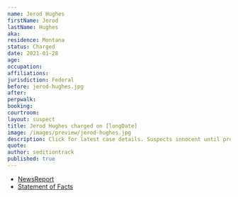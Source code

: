 ```yaml
---
name: Jerod Hughes
firstName: Jerod
lastName: Hughes
aka:
residence: Montana
status: Charged
date: 2021-01-28
age:
occupation:
affiliations:
jurisdiction: Federal
before: jerod-hughes.jpg
after:
perpwalk:
booking:
courtroom:
layout: suspect
title: Jerod Hughes charged on [longDate]
image: /images/preview/jerod-hughes.jpg
description: Click for latest case details. Suspects innocent until proven guilty.
quote:
author: seditiontrack
published: true
---
```


- [NewsReport](https://www.thedailybeast.com/montana-brothers-who-accosted-lone-black-cop-eugene-goodman-during-capitol-riots-are-arrested)
- [Statement of Facts](https://extremism.gwu.edu/sites/g/files/zaxdzs2191/f/Joshua%20Calvin%20Hughes%20and%20Jerod%20Wade%20Hughes%20Statement%20of%20Facts.pdf)
